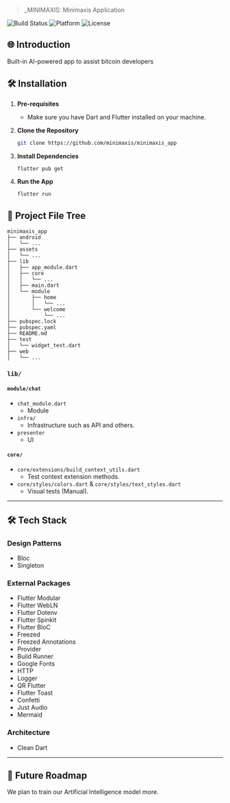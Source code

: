 > _MINIMAXIS: Minimaxis Application

![Build Status](https://img.shields.io/badge/Build-Passing-brightgreen)
![Platform](https://img.shields.io/badge/Platform-CrossPlatform-blue)
![License](https://img.shields.io/badge/License-MIT-green)

## 🌐 Introduction

Built-in AI-powered app to assist bitcoin developers

## 🛠 Installation

1. **Pre-requisites**
    - Make sure you have Dart and Flutter installed on your machine.

2. **Clone the Repository**

    ```bash
    git clone https://github.com/minimaxis/minimaxis_app
    ```

3. **Install Dependencies**

    ```bash
    flutter pub get
    ```

4. **Run the App**

    ```bash
    flutter run
    ```

## 📂 Project File Tree

```
minimaxis_app
├── android
│   └── ...
├── assets
│   └── ...
├── lib
│   ├── app_module.dart
│   ├── core
│   │   └── ...
│   ├── main.dart
│   └── module
│       ├── home
│       │   └── ...
│       └── welcome
│           └── ...
├── pubspec.lock
├── pubspec.yaml
├── README.md
├── test
│   └── widget_test.dart
├── web
│   └── ...
```

### `lib/`

#### `module/chat`

- `chat_module.dart`
    - Module
- `infra/`
    - Infrastructure such as API and others.
- `presenter`
    - UI

#### `core/`

- `core/extensions/build_context_utils.dart`
    - Test context extension methods.
- `core/styles/colors.dart` & `core/styles/text_styles.dart`
    - Visual tests (Manual).
 
---
 
## 🛠 Tech Stack

### Design Patterns 
- Bloc
- Singleton

### External Packages 
- Flutter Modular
- Flutter WebLN
- Flutter Dotenv
- Flutter Spinkit
- Flutter BloC
- Freezed
- Freezed Annotations
- Provider
- Build Runner
- Google Fonts
- HTTP
- Logger
- QR Flutter
- Flutter Toast
- Confetti
- Just Audio
- Mermaid

### Architecture
- Clean Dart

---

## 🌈 Future Roadmap

We plan to train our Artificial Intelligence model more.
